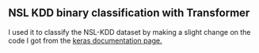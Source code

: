 ## NSL KDD binary classification with Transformer

I used it to classify the NSL-KDD dataset by making a slight change on the code I got from the [keras documentation page.](https://keras.io/examples/nlp/text_classification_with_transformer/)
